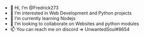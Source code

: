 - 👋 Hi, I’m @Fredrick273
- 👀 I’m interested in Web Development and Python projects
- 🌱 I’m currently learning Nodejs
- 💞️ I’m looking to collaborate on Websites and python modules
- 📫 You can reach me on discord => UnwantedSoul#8654

<!---
Fredrick273/Fredrick273 is a ✨ special ✨ repository because its `README.md` (this file) appears on your GitHub profile.
You can click the Preview link to take a look at your changes.
--->
